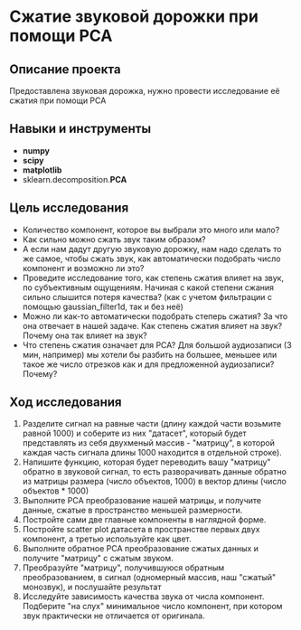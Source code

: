 # Сжатие звуковой дорожки при помощи РСА

## Описание проекта

Предоставлена звуковая дорожка, нужно провести исследование её сжатия при помощи РСА

## Навыки и инструменты

- **numpy**
- **scipy**
- **matplotlib**
- sklearn.decomposition.**PCA**

## Цель исследования

- Количество компонент, которое вы выбрали это много или мало?
- Как сильно можно сжать звук таким образом?
- А если нам дадут другую звуковую дорожку, нам надо сделать то же самое, чтобы сжать звук, как автоматически подобрать число компонент и возможно ли это?
- Проведите исследование того, как степень сжатия влияет на звук, по субъективным ощущениям. Начиная с какой степени сжания сильно слышится потеря качества? (как с учетом фильтрации с помощью gaussian_filter1d, так и без неё)
- Можно ли как-то автоматически подобрать степерь сжатия? За что она отвечает в нашей задаче. Как степень сжатия влияет на звук? Почему она так влияет на звук?
- Что степень сжатия означает для PCA? Для большой аудиозаписи (3 мин, например) мы хотели бы разбить на большее, меньшее или такое же число отрезков как и для предложенной аудиозаписи? Почему?

## Ход исследования

1) Разделите сигнал на равные части (длину каждой части возьмите равной 1000) и соберите из них "датасет", который будет представлять из себя двухменый массив - "матрицу", в которой каждая часть сигнала длины 1000 находится в отдельной строке).
2) Напишите функцию, которая будет переводить вашу "матрицу" обратно в звуковой сигнал, то есть разворачивать данные обратно из матрицы размера (число объектов, 1000) в вектор длины (число объектов * 1000)
3) Выполните PCA преобразование нашей матрицы, и получите данные, сжатые в пространство меньшей размерности.
4) Постройте сами две главные компоненты в наглядной форме. 
5) Постройте scatter plot датасета в пространстве первых двух компонент, а третью используйте как цвет.
6) Выполните обратное PCA преобразование сжатых данных и получите "матрицу" с сжатым звуком.
7) Преобразуйте "матрицу", получившуюся обратным преобразованием, в сигнал (одномерный массив, наш "сжатый" монозвук), и послушайте результат
8) Исследуйте зависимость качества звука от числа компонент. Подберите "на слух" минимальное число компонент, при котором звук практически не отличается от оригинала.


